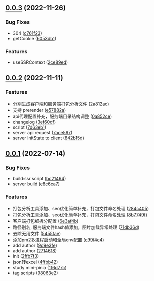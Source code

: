 ## [0.0.3](https://gitee.com/li_liang_xian/vite2-vue3-ssr/compare/v0.0.2...v0.0.3) (2022-11-26)


### Bug Fixes

* 304 ([c761f23](https://gitee.com/li_liang_xian/vite2-vue3-ssr/commits/c761f23c9a68a673f471becf306b6601ca757537))
* getCookie ([6053db1](https://gitee.com/li_liang_xian/vite2-vue3-ssr/commits/6053db1d54a033768182ef24486ea1bd8f88f46f))


### Features

*  useSSRContext ([2ce89ed](https://gitee.com/li_liang_xian/vite2-vue3-ssr/commits/2ce89ed10849866caf8240f85ab8c27f99ec8a8e))



## [0.0.2](https://gitee.com/li_liang_xian/vite2-vue3-ssr/compare/v0.0.1...v0.0.2) (2022-11-11)


### Features

* 分别生成客户端和服务端打包分析文件 ([2a812ac](https://gitee.com/li_liang_xian/vite2-vue3-ssr/commits/2a812acfd30791ca3efbee8e38f552d99b030c4b))
* 支持 prerender ([e57882a](https://gitee.com/li_liang_xian/vite2-vue3-ssr/commits/e57882a813d33d714c258a72fbb25f1e30ecfa92))
* api代理配置补充，服务端目录结构调整 ([0a852ce](https://gitee.com/li_liang_xian/vite2-vue3-ssr/commits/0a852ce27e269381163e58d9d9a7b4940cfd13db))
* changelog ([3ef60df](https://gitee.com/li_liang_xian/vite2-vue3-ssr/commits/3ef60dfaf4b335cb67852489fef02ea1008ac916))
* script ([7d63eb1](https://gitee.com/li_liang_xian/vite2-vue3-ssr/commits/7d63eb11c795b9fb977af7e97990f9ed66b3acab))
* server api request ([7ace597](https://gitee.com/li_liang_xian/vite2-vue3-ssr/commits/7ace597f89dd166b6dde54c42549046a1bb34550))
* server InitState to client ([842b15d](https://gitee.com/li_liang_xian/vite2-vue3-ssr/commits/842b15d3ac7ac4ffa9dfd7b0cbde8f62979c39d7))



## [0.0.1](https://gitee.com/li_liang_xian/vite2-vue3-ssr/compare/2ffb7f30f224f7896e0d30a4b33d9ea8a5fece73...v0.0.1) (2022-07-14)


### Bug Fixes

* build:ssr script ([bc21464](https://gitee.com/li_liang_xian/vite2-vue3-ssr/commits/bc21464bf61517400778a0287c3f61689ead5604))
* server build ([e8c6ca7](https://gitee.com/li_liang_xian/vite2-vue3-ssr/commits/e8c6ca7e4ddad7914c340b64a7efdf6975a74bd0))


### Features

* 打包分析工具添加、seo优化简单补充，打包文件命名处理 ([284c405](https://gitee.com/li_liang_xian/vite2-vue3-ssr/commits/284c405281f4b70a0e20adba8811f327b34c4278))
* 打包分析工具添加、seo优化简单补充，打包文件命名处理 ([8b7749f](https://gitee.com/li_liang_xian/vite2-vue3-ssr/commits/8b7749f8070b0c42e6e0f6f45999c1204e6fd0aa))
* 客户端打包细拆分配置 ([6e3af4b](https://gitee.com/li_liang_xian/vite2-vue3-ssr/commits/6e3af4b25e288e79ca4b8968cb9c3bb3b4992592))
* 路径别名, 服务端文件hash值添加，图片加载异常处理 ([71db36d](https://gitee.com/li_liang_xian/vite2-vue3-ssr/commits/71db36dc564be5d9da28aa31e1e392baca5dd8ba))
* 去除无用文件 ([5455fae](https://gitee.com/li_liang_xian/vite2-vue3-ssr/commits/5455faeac8ce7b0c2cf0085e8be58a00194af89f))
* 添加pm2多进程启动和全局env配置 ([c99f4c4](https://gitee.com/li_liang_xian/vite2-vue3-ssr/commits/c99f4c45cbebe4956339176a93cb5e8b770d802a))
* add author ([9d9e3fe](https://gitee.com/li_liang_xian/vite2-vue3-ssr/commits/9d9e3fea288d5be35a3fe6f84e4bf6199a25d7f9))
* add author ([2714618](https://gitee.com/li_liang_xian/vite2-vue3-ssr/commits/271461807936304e5d23b6756c8fb65f9d5faa78))
* init ([2ffb7f3](https://gitee.com/li_liang_xian/vite2-vue3-ssr/commits/2ffb7f30f224f7896e0d30a4b33d9ea8a5fece73))
* json转excel ([4ffbb42](https://gitee.com/li_liang_xian/vite2-vue3-ssr/commits/4ffbb421cc5f8b5e643046fab8740c7745996029))
* study mini-pinia ([1f6d77c](https://gitee.com/li_liang_xian/vite2-vue3-ssr/commits/1f6d77c97fca3dfcbf3d9c61cd2e8df98836c4c3))
* tag scripts ([98063e2](https://gitee.com/li_liang_xian/vite2-vue3-ssr/commits/98063e210c1dbd69f2a6432a2c1d91820b20271a))



